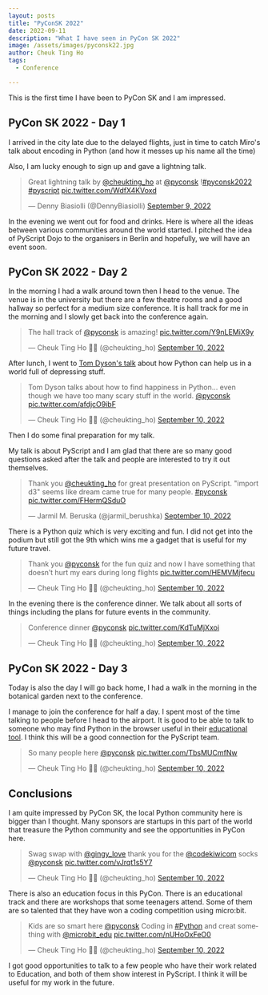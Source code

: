 ```yaml
---
layout: posts
title: "PyConSK 2022"
date: 2022-09-11
description: "What I have seen in PyCon SK 2022"
image: /assets/images/pyconsk22.jpg
author: Cheuk Ting Ho
tags:
  - Conference

---
```


This is the first time I have been to PyCon SK and I am impressed.

## PyCon SK 2022 - Day 1

I arrived in the city late due to the delayed flights, just in time to catch Miro's talk about encoding in Python (and how it messes up his name all the time)

Also, I am lucky enough to sign up and gave a lightning talk.

<blockquote class="twitter-tweet"><p lang="en" dir="ltr">Great lightning talk by <a href="https://twitter.com/cheukting_ho?ref_src=twsrc%5Etfw">@cheukting_ho</a> at <a href="https://twitter.com/pyconsk?ref_src=twsrc%5Etfw">@pyconsk</a> !<a href="https://twitter.com/hashtag/pyconsk2022?src=hash&amp;ref_src=twsrc%5Etfw">#pyconsk2022</a> <a href="https://twitter.com/hashtag/pyscript?src=hash&amp;ref_src=twsrc%5Etfw">#pyscript</a> <a href="https://t.co/WdfX4KVoxd">pic.twitter.com/WdfX4KVoxd</a></p>&mdash; Denny Biasiolli (@DennyBiasiolli) <a href="https://twitter.com/DennyBiasiolli/status/1568262884601241601?ref_src=twsrc%5Etfw">September 9, 2022</a></blockquote> <script async src="https://platform.twitter.com/widgets.js" charset="utf-8"></script>

In the evening we went out for food and drinks. Here is where all the ideas between various communities around the world started. I pitched the idea of PyScript Dojo to the organisers in Berlin and hopefully, we will have an event soon.


## PyCon SK 2022 - Day 2

In the morning I had a walk around town then I head to the venue. The venue is in the university but there are a few theatre rooms and a good hallway so perfect for a medium size conference. It is hall track for me in the morning and I slowly get back into the conference again.

<blockquote class="twitter-tweet"><p lang="en" dir="ltr">The hall track of <a href="https://twitter.com/pyconsk?ref_src=twsrc%5Etfw">@pyconsk</a> is amazing! <a href="https://t.co/Y9nLEMiX9y">pic.twitter.com/Y9nLEMiX9y</a></p>&mdash; Cheuk Ting Ho 💙💛 (@cheukting_ho) <a href="https://twitter.com/cheukting_ho/status/1568528586818076673?ref_src=twsrc%5Etfw">September 10, 2022</a></blockquote> <script async src="https://platform.twitter.com/widgets.js" charset="utf-8"></script>

After lunch, I went to [Tom Dyson's talk](https://2022.pycon.sk/en/speakers/Tom%20Dyson.html) about how Python can help us in a world full of depressing stuff.

<blockquote class="twitter-tweet"><p lang="en" dir="ltr">Tom Dyson talks about how to find happiness in Python… even though we have too many scary stuff in the world. <a href="https://twitter.com/pyconsk?ref_src=twsrc%5Etfw">@pyconsk</a> <a href="https://t.co/afdjcO9ibF">pic.twitter.com/afdjcO9ibF</a></p>&mdash; Cheuk Ting Ho 💙💛 (@cheukting_ho) <a href="https://twitter.com/cheukting_ho/status/1568564661657767936?ref_src=twsrc%5Etfw">September 10, 2022</a></blockquote> <script async src="https://platform.twitter.com/widgets.js" charset="utf-8"></script>

Then I do some final preparation for my talk.

My talk is about PyScript and I am glad that there are so many good questions asked after the talk and people are interested to try it out themselves.

<blockquote class="twitter-tweet"><p lang="en" dir="ltr">Thank you <a href="https://twitter.com/cheukting_ho?ref_src=twsrc%5Etfw">@cheukting_ho</a> for great presentation on PyScript. &quot;import d3&quot; seems like dream came true for many people. <a href="https://twitter.com/hashtag/pyconsk?src=hash&amp;ref_src=twsrc%5Etfw">#pyconsk</a> <a href="https://t.co/FHermQSduO">pic.twitter.com/FHermQSduO</a></p>&mdash; Jarmil M. Beruska (@jarmil_berushka) <a href="https://twitter.com/jarmil_berushka/status/1568608315986296833?ref_src=twsrc%5Etfw">September 10, 2022</a></blockquote> <script async src="https://platform.twitter.com/widgets.js" charset="utf-8"></script>

There is a Python quiz which is very exciting and fun. I did not get into the podium but still got the 9th which wins me a gadget that is useful for my future travel.

<blockquote class="twitter-tweet"><p lang="en" dir="ltr">Thank you <a href="https://twitter.com/pyconsk?ref_src=twsrc%5Etfw">@pyconsk</a> for the fun quiz and now I have something that doesn’t hurt my ears during long flights <a href="https://t.co/HEMVMjfecu">pic.twitter.com/HEMVMjfecu</a></p>&mdash; Cheuk Ting Ho 💙💛 (@cheukting_ho) <a href="https://twitter.com/cheukting_ho/status/1568626131808436224?ref_src=twsrc%5Etfw">September 10, 2022</a></blockquote> <script async src="https://platform.twitter.com/widgets.js" charset="utf-8"></script>

In the evening there is the conference dinner. We talk about all sorts of things including the plans for future events in the community.

<blockquote class="twitter-tweet"><p lang="en" dir="ltr">Conference dinner <a href="https://twitter.com/pyconsk?ref_src=twsrc%5Etfw">@pyconsk</a> <a href="https://t.co/KdTuMjXxoi">pic.twitter.com/KdTuMjXxoi</a></p>&mdash; Cheuk Ting Ho 💙💛 (@cheukting_ho) <a href="https://twitter.com/cheukting_ho/status/1568669323798929414?ref_src=twsrc%5Etfw">September 10, 2022</a></blockquote> <script async src="https://platform.twitter.com/widgets.js" charset="utf-8"></script>

## PyCon SK 2022 - Day 3

Today is also the day I will go back home, I had a walk in the morning in the botanical garden next to the conference.

I manage to join the conference for half a day. I spent most of the time talking to people before I head to the airport. It is good to be able to talk to someone who may find Python in the browser useful in their [educational tool](http://forestwiki.com/). I think this will be a good connection for the PyScript team.

<blockquote class="twitter-tweet"><p lang="en" dir="ltr">So many people here <a href="https://twitter.com/pyconsk?ref_src=twsrc%5Etfw">@pyconsk</a> <a href="https://t.co/TbsMUCmfNw">pic.twitter.com/TbsMUCmfNw</a></p>&mdash; Cheuk Ting Ho 💙💛 (@cheukting_ho) <a href="https://twitter.com/cheukting_ho/status/1568549482161127426?ref_src=twsrc%5Etfw">September 10, 2022</a></blockquote> <script async src="https://platform.twitter.com/widgets.js" charset="utf-8"></script>

## Conclusions

I am quite impressed by PyCon SK, the local Python community here is bigger than I thought. Many sponsors are startups in this part of the world that treasure the Python community and see the opportunities in PyCon here.

<blockquote class="twitter-tweet"><p lang="en" dir="ltr">Swag swap with <a href="https://twitter.com/gingy_love?ref_src=twsrc%5Etfw">@gingy_love</a> thank you for the <a href="https://twitter.com/codekiwicom?ref_src=twsrc%5Etfw">@codekiwicom</a> socks <a href="https://twitter.com/pyconsk?ref_src=twsrc%5Etfw">@pyconsk</a> <a href="https://t.co/vJrqt1s5Y7">pic.twitter.com/vJrqt1s5Y7</a></p>&mdash; Cheuk Ting Ho 💙💛 (@cheukting_ho) <a href="https://twitter.com/cheukting_ho/status/1568563981006082049?ref_src=twsrc%5Etfw">September 10, 2022</a></blockquote> <script async src="https://platform.twitter.com/widgets.js" charset="utf-8"></script>

There is also an education focus in this PyCon. There is an educational track and there are workshops that some teenagers attend. Some of them are so talented that they have won a coding competition using micro:bit.

<blockquote class="twitter-tweet"><p lang="en" dir="ltr">Kids are so smart here <a href="https://twitter.com/pyconsk?ref_src=twsrc%5Etfw">@pyconsk</a> Coding in <a href="https://twitter.com/hashtag/Python?src=hash&amp;ref_src=twsrc%5Etfw">#Python</a> and creat something with <a href="https://twitter.com/microbit_edu?ref_src=twsrc%5Etfw">@microbit_edu</a> <a href="https://t.co/nUHoOxFeO0">pic.twitter.com/nUHoOxFeO0</a></p>&mdash; Cheuk Ting Ho 💙💛 (@cheukting_ho) <a href="https://twitter.com/cheukting_ho/status/1568567079908872195?ref_src=twsrc%5Etfw">September 10, 2022</a></blockquote> <script async src="https://platform.twitter.com/widgets.js" charset="utf-8"></script>

I got good opportunities to talk to a few people who have their work related to Education, and both of them show interest in PyScript. I think it will be useful for my work in the future.

